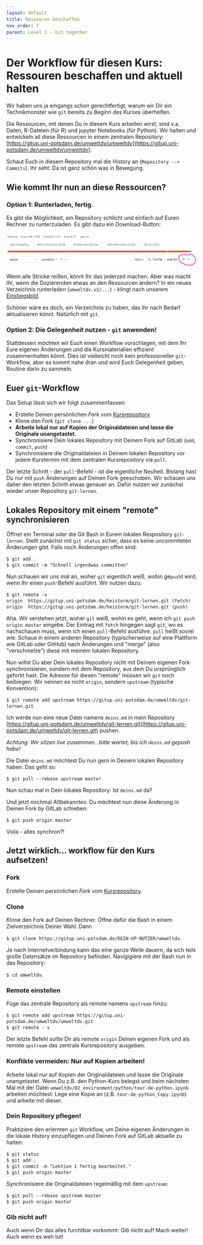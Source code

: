 ```yaml
---
layout: default
title: Ressouren beschaffen
nav_order: 7
parent: Level 1 - Git together
---
```


# Der Workflow für diesen Kurs: Ressouren beschaffen und aktuell halten

Wir haben uns ja eingangs schon gerechtfertigt, warum wir Dir ein Technikmonster
wie `git` bereits zu Beginn des Kurses überhelfen.

Die Ressourcen, mit denen Du in diesem Kurs arbeiten wirst, sind v.a. Daten,
R-Dateien (für R) und jupyter Notebooks (für Python). Wir halten und entwickeln
all diese Ressourcen in einem zentralen Repository: 
[https://gitup.uni-potsdam.de/umweltdv/umweltdv](https://gitup.uni-potsdam.de/umweltdv/umweltdv).

Schaut Euch in diesem Repository mal die History an (`Repository --> Commits`).
Ihr seht: Da ist ganz schön was in Bewegung.

## Wie kommt Ihr nun an diese Ressourcen?

### Option 1: Runterladen, fertig.

Es gibt die Möglichkeit, ein Repository schlicht und einfach auf Euren Rechner
zu runterzuladen. Es gibt dazu ein Download-Button:

![img](img/download.png)

Wenn alle Stricke reißen, könnt Ihr das jederzeit machen. Aber was macht Ihr,
wenn die Dozierenden etwas an den Ressourcen ändern? In ein neues Verzeichnis
runterladen (`umweltdv.v2/...`) - klingt nach unserem [Einstiegsbild](http://phdcomics.com/comics/archive/phd101212s.gif). 

Schöner wäre es doch, ein Verzeichnis zu haben, das Ihr nach Bedarf aktualisieren
könnt. Natürlich mit `git`.

### Option 2: Die Gelegenheit nutzen - `git` anwenden!

Stattdessen möchten wir Euch einen Workflow vorschlagen, mit dem Ihr Eure eigenen
Änderungen und die Kursmaterialien effizient zusammenhalten könnt. Dies ist 
vielleicht noch kein professioneller `git`-Workflow, aber es kommt nahe dran und
wird Euch Gelegenheit geben, Routine darin zu sammeln.

## Euer `git`-Workflow

Das Setup lässt sich wir folgt zusammenfassen:

- Erstelle Deinen persönlichen *Fork* vom [Kursrepository](https://gitup.uni-potsdam.de/umweltdv/git-lernen.git)
- Klone den Fork (`git clone ...`)
- **Arbeite lokal nur auf Kopien der Originaldateien und lasse die Originale unangetastet.**
- Synchronisiere Dein lokales Repository mit Deinem Fork auf GitLab (`add`, `commit`, `push`)
- Synchronisiere die Originaldateien in Deinem lokalen Repository vor jedem Kurstermin mit dem 
zentralen Kursrepository via `pull`.

Der letzte Schritt - der `pull`-Befehl - ist die eigentliche Neuheit. Bislang hast
Du nur mit `push` Änderungen auf Deinen Fork geeschoben. Wir schauen uns daher
den letzten Schritt etwas genauer an. Dafür nutzen wir zunächst wieder unser
Repository `git-lernen`.

## Lokales Repository mit einem "remote" synchronisieren

Öffnet ein Terminal oder die Git Bash in Eurem lokalen Respository `git-lernen`.
Stellt zunächst mit `git status` sicher, dass es keine uncommiteten Änderungen gibt.
Falls noch Änderungen offen sind:

```
$ git add .
$ git commit -m "Schnell irgendwas committen"
```

Nun schauen wir uns mal an, woher `git` eigentlich weiß, wohin ge`push`t wird, wenn
Ihr einen `push`-Befehl ausführt. Wir nutzen dazu:

```
$ git remote -v
origin	https://gitup.uni-potsdam.de/heisterm/git-lernen.git (fetch)
origin	https://gitup.uni-potsdam.de/heisterm/git-lernen.git (push)
```

Aha. Wir verstehen jetzt, woher `git` weiß, wohin es geht, wenn ich `git push origin master`
eingebe. Der Eintrag mit `fetch` hingegen sagt `git`, wo es nachschauen muss, 
wenn ich einen `pull`-Befehl ausführe. `pull` heißt soviel wie: Schaue in einem
anderen Repository (typischerweise auf eine Plattform wie GitLab oder GitHub) nach
Änderungen und "merge" (also "verschmelze") diese mit meinem lokalen Repository.

Nun willst Du aber Dein lokales Repository nicht mit Deinem eigenen Fork synchronisieren,
sondern mit dem Repository, aus dem Du ursprünglich geforkt hast. Die Adresse für 
diesen "remote" müssen wir `git` noch beibiegen. Wir nennen es nicht `origin`, sondern
`upstream` (typische Konvention):

```
$ git remote add upstream https://gitup.uni-potsdam.de/umweltdv/git-lernen.git
```

Ich werde nun eine neue Datei namens `deins.md` in mein Repository
[https://gitup.uni-potsdam.de/umweltdv/git-lernen.git](https://gitup.uni-potsdam.de/umweltdv/git-lernen.git)
 pushen.

*Achtung: Wir sitzen live zusammen...bitte wartet, bis ich `deins.md` gepush habe!*

Die Datei `deins.md` möchtest Du nun gern in Deinem lokalen Repository haben. Das geht so:

```
$ git pull --rebase upstream master
```

Nun schau mal in Dein lokales Repository: Ist `deins.md` da?

Und jetzt nochmal Altbekanntes: Du möchtest nun diese Änderung in Deinen Fork
by GitLab schieben:

```
$ git push origin master
```

Voila - alles synchron?!


## Jetzt wirklich... workflow für den Kurs aufsetzen!

### Fork

Erstelle Deinen persönlichen *Fork* vom [Kursrepository](https://gitup.uni-potsdam.de/umweltdv/umweltdv).

### Clone
Klone den Fork auf Deinen Rechner. Öffne dafür die Bash in einem Zielverzeichnis Deiner Wahl.
Dann

`$ git clone https://gitup.uni-potsdam.de/DEIN-UP-NUTZER/umweltdv`.

Je nach Internetverbindung kann das eine ganze Weile dauern, da sich teils große Datensätze im Repository befinden.
Navigigiere mit der Bash nun in das Repository:

`$ cd umweltdv`.

### Remote einstellen

Füge das zentrale Repository als remote namens `upstream` hinzu:

```
$ git remote add upstream https://gitup.uni-potsdam.de/umweltdv/umweltdv.git
$ git remote - v
```

Der letzte Befehl sollte Dir als remote `origin` Deinen eigenen Fork und als
remote `upstream` das zentrale Kursrepository ausgeben.

### Konflikte vermeiden: Nur auf Kopien arbeiten!

Arbeite lokal nur auf Kopien der Originaldateien und lasse die Originale unangetastet.
Wenn Du z.B. den Python-Kurs belegst und beim nächsten Mal mit der Datei
`umweltdv/02_environment/python/tour-de-python.ipynb` arbeiten möchtest: Lege eine
Kopie an (z.B. `tour-de-python_Copy.ipynb`) und arbeite mit dieser.

### Dein Repository pflegen!

Praktiziere den erlernten `git` Workflow, um Deine eigenen Änderungen in die
lokale History einzupflegen und Deinen Fork auf GitLab aktuelle zu halten:

```
$ git status
$ git add .
$ git commit -m "Lektion 1 fertig bearbeitet."
$ git push origin master
```

Synchronisiere die Originaldateien regelmäßig mit dem `upstream`:

```
$ git pull --rebase upstream master
$ git push origin master
```

### Gib nicht auf!

Auch wenn Dir das alles furchtbar vorkommt: Gib nicht auf! Mach weiter! Auch wenn es weh tut!